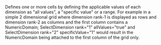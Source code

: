 Defines one or more cells by defining the applicable values of each dimension as "all values", a "specific value" or a range. For example in a simple 2 dimensional grid where dimension rank-1 is displayed as rows and dimension rank-2 as columns and the first column contains a NumericDomain; SelectDimension rank="1" allValues="true" and SelectDimension rank="2" specificValue="1" would result in the NumericDomain being attached to the first column of the grid only.